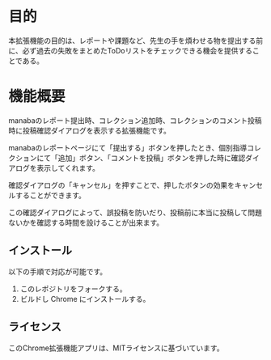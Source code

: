 # 目的

本拡張機能の目的は、レポートや課題など、先生の手を煩わせる物を提出する前に、必ず過去の失敗をまとめたToDoリストをチェックできる機会を提供することである。

# 機能概要

manabaのレポート提出時、コレクション追加時、コレクションのコメント投稿時に投稿確認ダイアログを表示する拡張機能です。

manabaのレポートページにて「提出する」ボタンを押したとき、個別指導コレクションにて「追加」ボタン、「コメントを投稿」ボタンを押した時に確認ダイアログを表示してくれます。

確認ダイアログの「キャンセル」を押すことで、押したボタンの効果をキャンセルすることができます。

この確認ダイアログによって、誤投稿を防いだり、投稿前に本当に投稿して問題ないかを確認する時間を設けることが出来ます。

## インストール

以下の手順で対応が可能です。

1. このレポジトリをフォークする。
2. ビルドし Chrome にインストールする。

## ライセンス

このChrome拡張機能アプリは、MITライセンスに基づいています。